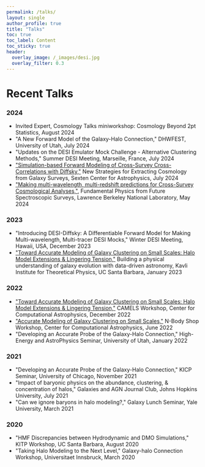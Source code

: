 ```yaml
---
permalink: /talks/
layout: single
author_profile: true
title: "Talks"
toc: true
toc_label: Content
toc_sticky: true
header:
  overlay_image: /_images/desi.jpg
  overlay_filter: 0.3
---
```


# Recent Talks

### 2024

* Invited Expert, Cosmology Talks miniworkshop: Cosmology Beyond 2pt Statistics, August 2024
* "A New Forward Model of the Galaxy-Halo Connection," DHWFEST, University of Utah, July 2024
* "Updates on the DESI Emulator Mock Challenge - Alternative Clustering Methods," Summer DESI Meeting, Marseille, France, July 2024
* ["Simulation-based Forward Modeling of Cross-Survey Cross-Correlations with Diffsky,"](https://events.gwdg.de/event/573/contributions/2070/attachments/733/1320/GillianBeltz-Mohrmann_Diffsky.pdf) New Strategies for Extracting Cosmology from Galaxy Surveys, Sexten Center for Astrophysics, July 2024
* ["Making multi-wavelength, multi-redshift predictions for Cross-Survey Cosmological Analyses,"](https://www.youtube.com/live/6JN-cKVTZYQ?si=2LAFm6ZbBsZxcCb6&t=3156), Fundamental Physics from Future Spectroscopic Surveys, Lawrence Berkeley National Laboratory, May 2024

### 2023
* "Introducing DESI-Diffsky: A Differentiable Forward Model for Making Multi-wavelength, Multi-tracer DESI Mocks," Winter DESI Meeting, Hawaii, USA, December 2023
* ["Toward Accurate Modeling of Galaxy Clustering on Small Scales: Halo Model Extensions & Lingering Tension,"](https://online.kitp.ucsb.edu/online/galevo23/beltzmohrman/) Building a physical understanding of galaxy evolution with data-driven astronomy, Kavli Institute for Theoretical Physics, UC Santa Barbara, January 2023

### 2022
* ["Toward Accurate Modeling of Galaxy Clustering on Small Scales: Halo Model Extensions & Lingering Tension,"](https://indico.flatironinstitute.org/event/3324/contributions/2830/attachments/692/1039/Gillian%20Beltz-Mohrmann.pdf) CAMELS Workshop, Center for Computational Astrophysics, December 2022
* ["Accurate Modeling of Galaxy Clustering on Small Scales,"](https://www.simonsfoundation.org/event/n-body-workshop-49/) N-Body Shop Workshop, Center for Computational Astrophysics, June 2022
* "Developing an Accurate Probe of the Galaxy-Halo Connection," High-Energy and AstroPhysics Seminar, University of Utah, January 2022

### 2021
* "Developing an Accurate Probe of the Galaxy-Halo Connection," KICP Seminar, University of Chicago, November 2021
* "Impact of baryonic physics on the abundance, clustering, & concentration of halos," Galaxies and AGN Journal Club, Johns Hopkins University, July 2021
* "Can we ignore baryons in halo modeling?," Galaxy Lunch Seminar, Yale University, March 2021

### 2020
* "HMF Discrepancies between Hydrodynamic and DMO Simulations," KITP Workshop, UC Santa Barbara, August 2020
* "Taking Halo Modeling to the Next Level," Galaxy-halo Connection Workshop, Universitaet Innsbruck, March 2020


